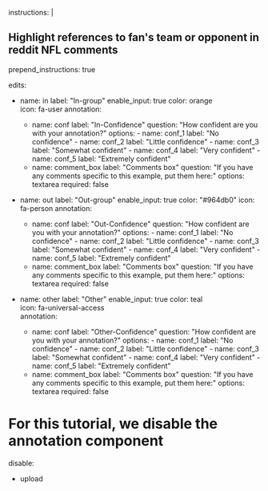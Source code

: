 instructions: |
  ## Highlight references to fan's team or opponent in reddit NFL comments

prepend_instructions: true

edits:
  - name: in
    label: "In-group"
    enable_input: true
    color: orange      
    icon: fa-user 
    annotation:
      - name: conf
        label: "In-Confidence"
        question: "How confident are you with your annotation?"
        options: 
            - name: conf_1
              label: "No confidence"
            - name: conf_2
              label: "Little confidence"
            - name: conf_3
              label: "Somewhat confident"
            - name: conf_4
              label: "Very confident"
            - name: conf_5
              label: "Extremely confident"
      - name: comment_box
        label: "Comments box"
        question: "If you have any comments specific to this example, put them here:"
        options: textarea
        required: false

  - name: out
    label: "Out-group"
    enable_input: true
    color: "#964db0"
    icon: fa-person
    annotation:
      - name: conf
        label: "Out-Confidence"
        question: "How confident are you with your annotation?"
        options: 
            - name: conf_1
              label: "No confidence"
            - name: conf_2
              label: "Little confidence"
            - name: conf_3
              label: "Somewhat confident"
            - name: conf_4
              label: "Very confident"
            - name: conf_5
              label: "Extremely confident"     
      - name: comment_box
        label: "Comments box"
        question: "If you have any comments specific to this example, put them here:"
        options: textarea
        required: false

  - name: other
    label: "Other"
    enable_input: true
    color: teal     
    icon: fa-universal-access   
    annotation:
      - name: conf
        label: "Other-Confidence"
        question: "How confident are you with your annotation?"
        options: 
            - name: conf_1
              label: "No confidence"
            - name: conf_2
              label: "Little confidence"
            - name: conf_3
              label: "Somewhat confident"
            - name: conf_4
              label: "Very confident"
            - name: conf_5
              label: "Extremely confident"
      - name: comment_box
        label: "Comments box"
        question: "If you have any comments specific to this example, put them here:"
        options: textarea
        required: false

# For this tutorial, we disable the annotation component
disable:
 - upload
